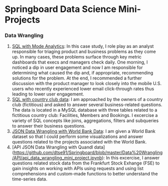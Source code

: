 # Springboard Data Science Mini-Projects

### Data Wrangling
1. [SQL with Mode Analytics](https://modeanalytics.com/dtse/reports/f9c91d091a0b): In this case study, I role play as an analyst responsible for triaging product and business problems as they come up. In many cases, these problems surface through key metric dashboards that execs and managers check daily. One morning, I noticed a dip in user engagement and now I am responsible for determining what caused the dip and, if appropriate, recommending solutions for the problem. At the end, I recommended a further discussion with the product manager to look closely into the mobile U.S. users who recently experienced lower email click-through rates thus leading to lower user engagement.
2. [SQL with country club data](https://github.com/dtse91/Springboard/blob/master/Data%20Wrangling/1520094343_sql_project.sql): I am approached by the owners of a country club (fictitious) and asked to answer several business-related questions. The data is located in a MySQL database with three tables related to a fictitious country club: Facilities, Members and Bookings. I excercise a variety of SQL concepts like joins, aggregations, filters and subqueries to answer their business questions.
3. [JSON Data Wrangling with World Bank Data](https://github.com/dtse91/Springboard/blob/master/Data%20Wrangling/JSON%20Project/sliderule_dsi_json_exercise.ipynb): I am given a World Bank dataset so that I could perform some visualizations and answer questions related to the projects associated with the World Bank.
4. [API JSON Data Wrangling with Quandl data]
(https://github.com/dtse91/Springboard/blob/master/Data%20Wrangling/API/api_data_wrangling_mini_project.ipynb): In this excercise, I answer questions related stock data from the Frankfurt Stock Exhange (FSE) to gain insights on working with APIs using requests and using list comprehensions and custom-made functions to better understand the time-series data.
